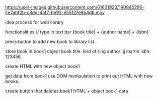 

https://user-images.githubusercontent.com/61631923/190845296-ce7abf2b-c8dd-4af7-be92-e55127e8b4db.mov



idea process for web library

functionalities
//
type in text bar {book title} + {author name} + {isbn}

press button to add new book to library list

store book in book1 object
book title: lord of ring
author: jj martin
isbn: 123456

create HTML with new object book1

get data from book1 use DOM manipulation to print out HTML with new books

create button that deletes book1 HTML + object book1 data



